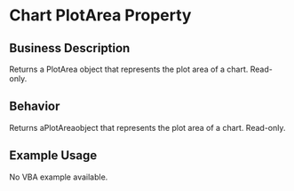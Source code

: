 # Chart PlotArea Property

## Business Description
Returns a PlotArea object that represents the plot area of a chart. Read-only.

## Behavior
Returns aPlotAreaobject that represents the plot area of a chart. Read-only.

## Example Usage
No VBA example available.
